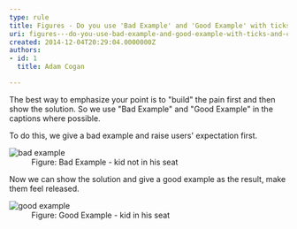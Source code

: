 ```yaml
---
type: rule
title: Figures - Do you use 'Bad Example' and 'Good Example' with ticks and crosses in captions?
uri: figures---do-you-use-bad-example-and-good-example-with-ticks-and-crosses-in-captions
created: 2014-12-04T20:29:04.0000000Z
authors:
- id: 1
  title: Adam Cogan

---
```




<span class='intro'> <p>The best way to emphasize your point is to &quot;build&quot; the pain first and then show the solution. So we use &quot;Bad Example&quot; and &quot;Good Example&quot; in the captions where possible.</p> </span>

<p>To do this, we give a bad example and raise users' expectation first.</p><dl class="badImage"><dt><img alt="bad example" src="ImageBadExample.gif" /></dt><dd>Figure&#58; Bad Example - kid not in his seat</dd></dl><p>Now we can show the solution and give a good example as the result, make them feel released.</p><dl class="goodImage"><dt><img alt="good example" src="kid-in-airplane-seat.jpg" /></dt><dd>Figure&#58; Good Example - kid in his seat</dd></dl>



